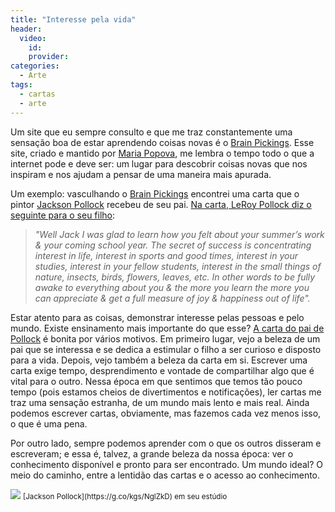 ```yaml
---
title: "Interesse pela vida"
header:
  video:
    id: 
    provider: 
categories:
  - Arte
tags:
  - cartas
  - arte
---
```


Um site que eu sempre consulto e que me traz constantemente uma sensação boa de estar aprendendo coisas novas é o [Brain Pickings](https://www.brainpickings.org/). Esse site, criado e mantido por [Maria Popova](https://medium.com/u/964fe4a6b632), me lembra o tempo todo o que a internet pode e deve ser: um lugar para descobrir coisas novas que nos inspiram e nos ajudam a pensar de uma maneira mais apurada.

Um exemplo: vasculhando o [Brain Pickings](https://www.brainpickings.org/) encontrei uma carta que o pintor [Jackson Pollock](https://g.co/kgs/NglZkD) recebeu de seu pai. [Na carta, LeRoy Pollock diz o seguinte para o seu filho](https://www.brainpickings.org/2012/02/02/jackson-pollock-father-letter/):

> *"Well Jack I was glad to learn how you felt about your summer’s work & your coming school year. The secret of success is concentrating interest in life, interest in sports and good times, interest in your studies, interest in your fellow students, interest in the small things of nature, insects, birds, flowers, leaves, etc. In other words to be fully awake to everything about you & the more you learn the more you can appreciate & get a full measure of joy & happiness out of life".*

Estar atento para as coisas, demonstrar interesse pelas pessoas e pelo mundo. Existe ensinamento mais importante do que esse? [A carta do pai de Pollock](https://www.brainpickings.org/2012/02/02/jackson-pollock-father-letter/) é bonita por vários motivos. Em primeiro lugar, vejo a beleza de um pai que se interessa e se dedica a estimular o filho a ser curioso e disposto para a vida. Depois, vejo também a beleza da carta em si. Escrever uma carta exige tempo, desprendimento e vontade de compartilhar algo que é vital para o outro. Nessa época em que sentimos que temos tão pouco tempo (pois estamos cheios de divertimentos e notificações), ler cartas me traz uma sensação estranha, de um mundo mais lento e mais real. Ainda podemos escrever cartas, obviamente, mas fazemos cada vez menos isso, o que é uma pena.

Por outro lado, sempre podemos aprender com o que os outros disseram e escreveram; e essa é, talvez, a grande beleza da nossa época: ver o conhecimento disponível e pronto para ser encontrado. Um mundo ideal? O meio do caminho, entre a lentidão das cartas e o acesso ao conhecimento.

<img src="https://github.com/marcosramon/marcosramon.github.io/blob/master/docs/assets/images/024-jackson-pollock-the-red-list.jpg">
<small>[Jackson Pollock](https://g.co/kgs/NglZkD) em seu estúdio</small>
